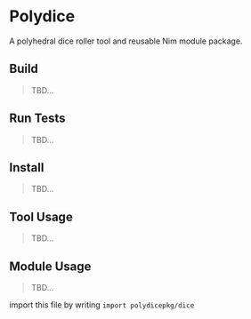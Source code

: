 # Polydice

A polyhedral dice roller tool and reusable Nim module package.

## Build

> TBD...

## Run Tests

> TBD...

## Install

> TBD...

## Tool Usage

> TBD...

## Module Usage

> TBD...

import this file by writing `import polydicepkg/dice`